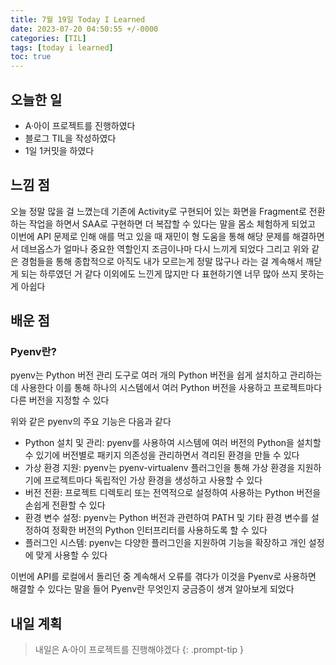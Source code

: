 ```yaml
---
title: 7월 19일 Today I Learned
date: 2023-07-20 04:50:55 +/-0000
categories: [TIL]
tags: [today i learned]
toc: true
---
```


## 오늘한 일

* A·아이 프로젝트를 진행하였다
* 블로그 TIL을 작성하였다
* 1일 1커밋을 하였다

## 느낌 점

오늘 정말 많을 걸 느꼈는데 기존에 Activity로 구현되어 있는 화면을 Fragment로 전환하는 작업을 하면서 SAA로 구현하면 더 복잡할 수 있다는 말을 몸소 체험하게 되었고 이번에 API 문제로 인해 애를 먹고 있을 때 재민이 형 도움을 통해 해당 문제를 해결하면서 데브옵스가 얼마나 중요한 역할인지 조금이나마 다시 느끼게 되었다 그리고 위와 같은 경험들을 통해 종합적으로 아직도 내가 모르는게 정말 많구나 라는 걸 계속해서 깨닫게 되는 하루였던 거 같다 이외에도 느낀게 많지만 다 표현하기엔 너무 많아 쓰지 못하는게 아쉽다

## 배운 점

### Pyenv란?

pyenv는 Python 버전 관리 도구로 여러 개의 Python 버전을 쉽게 설치하고 관리하는데 사용한다 이를 통해 하나의 시스템에서 여러 Python 버전을 사용하고 프로젝트마다 다른 버전을 지정할 수 있다 

위와 같은 pyenv의 주요 기능은 다음과 같다

* Python 설치 및 관리: pyenv를 사용하여 시스템에 여러 버전의 Python을 설치할 수 있기에 버전별로 패키지 의존성을 관리하면서 격리된 환경을 만들 수 있다
* 가상 환경 지원: pyenv는 pyenv-virtualenv 플러그인을 통해 가상 환경을 지원하기에 프로젝트마다 독립적인 가상 환경을 생성하고 사용할 수 있다
* 버전 전환: 프로젝트 디렉토리 또는 전역적으로 설정하여 사용하는 Python 버전을 손쉽게 전환할 수 있다
* 환경 변수 설정: pyenv는 Python 버전과 관련하여 PATH 및 기타 환경 변수를 설정하여 정확한 버전의 Python 인터프리터를 사용하도록 할 수 있다
* 플러그인 시스템: pyenv는 다양한 플러그인을 지원하여 기능을 확장하고 개인 설정에 맞게 사용할 수 있다

이번에 API를 로컬에서 돌리던 중 계속해서 오류를 겪다가 이것을 Pyenv로 사용하면 해결할 수 있다는 말을 들어 Pyenv란 무엇인지 궁금증이 생겨 알아보게 되었다

## 내일 계획

> 내일은 A·아이 프로젝트를 진행해야겠다
{: .prompt-tip }

